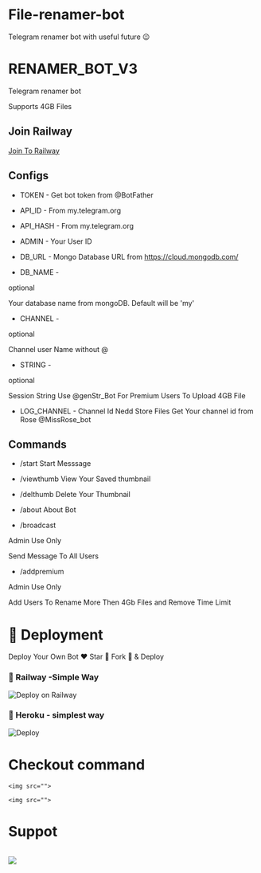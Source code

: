 # File-renamer-bot
Telegram renamer bot with useful future 😉
# RENAMER_BOT_V3

Telegram renamer bot

Supports 4GB Files 

## Join Railway

<a href="https://railway.app?referralCode=RFr_Ev">Join To Railway</a>

## Configs 

* TOKEN  - Get bot token from @BotFather

* API_ID        - From my.telegram.org 

* API_HASH      - From my.telegram.org 

* ADMIN         - Your User ID 

* DB_URL  - Mongo Database URL from https://cloud.mongodb.com/

* DB_NAME  -

optional

Your database name from mongoDB. Default will be 'my'

* CHANNEL        -

optional

Channel user Name without @

* STRING - 

optional

Session String Use @genStr_Bot For Premium Users To Upload 4GB File

* LOG_CHANNEL - Channel Id Nedd Store Files Get Your channel id from Rose @MissRose_bot

## Commands

* /start Start Messsage 

* /viewthumb View Your Saved thumbnail

* /delthumb Delete Your Thumbnail

* /about About Bot 

* /broadcast

Admin Use Only

Send Message To All Users

* /addpremium

Admin Use Only

Add Users To Rename More Then 4Gb Files and Remove Time Limit 

# 🚀 Deployment

Deploy Your Own Bot ♥️ Star 🌟 Fork 🍴 & Deploy

### 💜 Railway -Simple Way

![Deploy on Railway](https://railway.app/new/template/4x-y8J?referralCode=RFr_Ev)

### 💜 Heroku - simplest way

![Deploy](https://heroku.com/deploy?templatehttps://github.com/KATTATHIRSSUR/File-renamer-bot)

#  Checkout command

<p align="center">

    <img src="">

</p>

<p align="center">

    <img src="">

</p>

# Suppot

<a href="https://t.me/India"><img src=""></a>

<a href="https://t.me/India"><img src="https://te.legra.ph/file/3a4fa577fff117bfac8d8.jpg">
